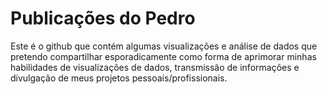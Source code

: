 # Publicações do Pedro

Este é o github que contém algumas visualizações e análise de dados que pretendo compartilhar esporadicamente como forma de aprimorar minhas habilidades de visualizações de dados, transmissão de informações e divulgação de meus projetos pessoais/profissionais.
